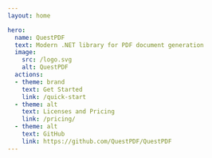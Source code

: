 ```yaml
---
layout: home

hero:
  name: QuestPDF
  text: Modern .NET library for PDF document generation
  image:
    src: /logo.svg
    alt: QuestPDF
  actions:
  - theme: brand
    text: Get Started
    link: /quick-start
  - theme: alt
    text: Licenses and Pricing
    link: /pricing/
  - theme: alt
    text: GitHub
    link: https://github.com/QuestPDF/QuestPDF
---
```


<script setup>
import HomePage from '../docs/.vitepress/theme/homepage/HomePage.vue';
</script>


<ClientOnly>
    <HomePage />
</ClientOnly>
